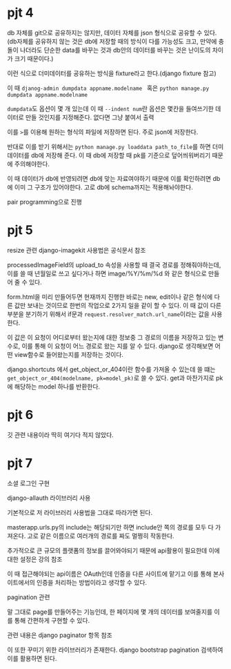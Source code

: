 # pjt 4

db 자체를 git으로 공유하지는 않지만, 데이터 자체를 json 형식으로 공유할 수 있다.(db자체를 공유하지 않는 것은 db에 저장할 때의 방식이 다를 가능성도 크고, 만약에 충돌이 나더라도 단순한 data를 바꾸는 것과 db안의 데이터를 바꾸는 것은 난이도의 차이가 크기 때문이다.)

이런 식으로 더미데이터를 공유하는 방식을 fixture라고 한다.(django fixture 참고)

이 때 `djanog-admin dumpdata appname.modelname ` 혹은 `python manage.py dumpdata appname.modelname`

`dumpdata`도 옵션이 몇 개 있는데 이 때 `--indent num`란 옵션은 몇칸을 들여쓰기한 데이터로 만들 것인지를 지정해준다. 없다면 그냥 붙여서 출력

이를 `>`를 이용해 원하는 형식의 파일에 저장하면 된다. 주로 json에 저장한다.

반대로 이를 받기 위해서는 `python manage.py loaddata path_to_file`를 하면 더미데이터를 db에 저장해 준다. 이 때 db에 저장할 때 pk를 기준으로 덮어씌워버리기 때문에 주의해야한다.

이 때 데이터가 db에 반영되려면 db에 맞는 자료여야하기 때문에 이를 확인하려면 db에 이미 그 구조가 있어야한다. 고로 db에 schema까지는 적용해놔야한다.

pair programming으로 진행

# pjt 5

resize 관련 django-imagekit 사용법은 공식문서 참조

processedImageField의 upload_to 속성을 사용할 때 결국 경로를 정해줘야하는데, 이를 쓸 때 년월일로 쓰고 싶다거나 하면 image/%Y/%m/%d 와 같은 형식으로 만들어 줄 수 있다.

form.html을 미리 만들어두면 현재까지 진행한 바로는 new, edit이나 같은 형식에 다른 값만 보내는 것이므로 한번의 작업으로 2가지 일을 같이 할 수 있다. 이 때 값이 다른 부분을 분기하기 위해서 if문과 `request.resolver_match.url_name`이라는 값을 사용한다.

이 값은 이 요청이 어디로부터 왔는지에 대한 정보중 그 경로의 이름을 저장하고 있는 변수로, 이를 통해 이 요청이 어느 경로로 왔는 지를 알 수 있다. django로 생각해보면 어떤 view함수로 들어왔는지를 저장하는 것이다.

django.shortcuts 에서 get_object_or_404이란 함수를 가져올 수 있는데 쓸 떄는 `get_object_or_404(modelname, pk=model_pk)`로 쓸 수 있다. get과 마찬가지로 pk에 해당하는 model 하나를 반환한다.

# pjt 6

깃 관련 내용이라 딱히 여기다 적지 않았다.

# pjt 7

소셜 로그인 구현

django-allauth 라이브러리 사용

기본적으로 저 라이브러리 사용법을 그대로 따라가면 된다.

masterapp.urls.py의 include는 해당되기만 하면 include안 쪽의 경로를 모두 다 가져온다. 고로 같은 이름으로 여러개의 경로를 짜도 멀쩡히 작동한다.

추가적으로 큰 규모의 플랫폼의 정보를 끌어와야되기 때문에 api활용이 필요한데 이에 대한 설정은 강의 참조

이 때 접근해야되는 api이름은 OAuth인데 인증을 다른 사이트에 맡기고 이를 통해 본사이트에서의 인증을 처리하는 방법이라고 생각할 수 있다.

pagination 관련

말 그대로 page를 만들어주는 기능인데, 한 페이지에 몇 개의 데이터를 보여줄지를 이를 통해 간편하게 구현할 수 있다.

관련 내용은 django paginator 항목 참조

이 또한 꾸미기 위한 라이브러리가 존재한다. django bootstrap pagination 검색하여 이를 활용하면 된다.